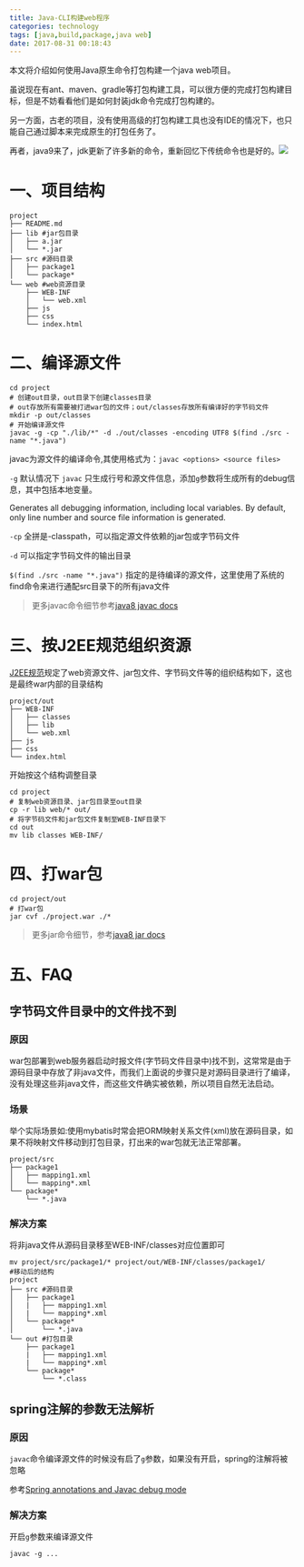 ```yaml
---
title: Java-CLI构建web程序
categories: technology
tags: [java,build,package,java web]
date: 2017-08-31 00:18:43
---
```


本文将介绍如何使用Java原生命令打包构建一个java web项目。

虽说现在有ant、maven、gradle等打包构建工具，可以很方便的完成打包构建目标，但是不妨看看他们是如何封装jdk命令完成打包构建的。

另一方面，古老的项目，没有使用高级的打包构建工具也没有IDE的情况下，也只能自己通过脚本来完成原生的打包任务了。

再者，java9来了，jdk更新了许多新的命令，重新回忆下传统命令也是好的。![](http://img.willowspace.cn/willowspace_2016/1504185367239.png)

# 一、项目结构

```shell
project
├── README.md
├── lib #jar包目录
│   ├── a.jar
│   └── *.jar
├── src #源码目录
│   ├── package1
│   └── package*
└── web #web资源目录
    ├── WEB-INF
    │   └── web.xml
    ├── js
    ├── css    
    └── index.html
```

# 二、编译源文件 

```shell
cd project
# 创建out目录，out目录下创建classes目录
# out存放所有需要被打进war包的文件；out/classes存放所有编译好的字节码文件
mkdir -p out/classes
# 开始编译源文件
javac -g -cp "./lib/*" -d ./out/classes -encoding UTF8 $(find ./src -name "*.java")
```

javac为源文件的编译命令,其使用格式为：`javac <options> <source files>`

`-g` 默认情况下 `javac` 只生成行号和源文件信息，添加`g`参数将生成所有的debug信息，其中包括本地变量。

Generates all debugging information, including local variables. By default, only line number and source file information is generated.

`-cp` 全拼是-classpath，可以指定源文件依赖的jar包或字节码文件

`-d` 可以指定字节码文件的输出目录

`$(find ./src -name "*.java")` 指定的是待编译的源文件，这里使用了系统的find命令来进行通配src目录下的所有java文件

> 更多javac命令细节参考[java8 javac docs](http://docs.oracle.com/javase/8/docs/technotes/tools/windows/javac.html)

# 三、按J2EE规范组织资源

[J2EE规范](https://docs.oracle.com/cd/E13222_01/wls/docs90/webapp/configurewebapp.html)规定了web资源文件、jar包文件、字节码文件等的组织结构如下，这也是最终war内部的目录结构

```shell
project/out
├── WEB-INF
│   ├── classes
│   ├── lib
│   └── web.xml
├── js
├── css    
└── index.html
```

开始按这个结构调整目录

```shell
cd project
# 复制web资源目录、jar包目录至out目录
cp -r lib web/* out/
# 将字节码文件和jar包文件复制至WEB-INF目录下
cd out
mv lib classes WEB-INF/
```

# 四、打war包

```shell
cd project/out
# 打war包
jar cvf ./project.war ./*
```

> 更多jar命令细节，参考[java8 jar docs](http://docs.oracle.com/javase/8/docs/technotes/tools/windows/jar.html)

# 五、FAQ

## 字节码文件目录中的文件找不到

### 原因

war包部署到web服务器启动时报文件(字节码文件目录中)找不到，这常常是由于源码目录中存放了非java文件，而我们上面说的步骤只是对源码目录进行了编译，没有处理这些非java文件，而这些文件确实被依赖，所以项目自然无法启动。

### 场景

举个实际场景如:使用mybatis时常会把ORM映射关系文件(xml)放在源码目录，如果不将映射文件移动到打包目录，打出来的war包就无法正常部署。

```shell
project/src
├── package1
│   ├── mapping1.xml
│   └── mapping*.xml   
└── package*
    └── *.java
```

### 解决方案

将非java文件从源码目录移至WEB-INF/classes对应位置即可

```shell
mv project/src/package1/* project/out/WEB-INF/classes/package1/
#移动后的结构
project
├── src #源码目录
│   ├── package1
│   |	├── mapping1.xml
│   |	└── mapping*.xml 
│   └── package*
│   	└── *.java
└── out #打包目录
    ├── package1
    |	├── mapping1.xml
    |	└── mapping*.xml 
    └── package*
    	└── *.class	
```

## spring注解的参数无法解析

### 原因

`javac`命令编译源文件的时候没有启了`g`参数，如果没有开启，spring的注解将被忽略

参考[Spring annotations and Javac debug mode](https://salonegupta.wordpress.com/2014/04/01/spring-annotations-and-javac-debug-mode/#more-5)

### 解决方案

开启`g`参数来编译源文件

```shell
javac -g ...
```








